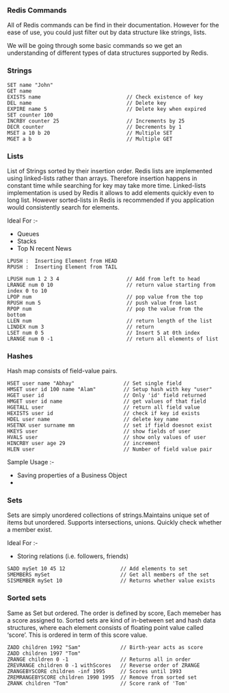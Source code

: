 ### Redis Commands

All of Redis commands can be find in their documentation. However for the ease of use, you could just filter out by data structure like strings, lists.

We will be going through some basic commands so we get an understanding of different types of data structures supported by Redis.

### Strings
```
SET name "John"                         
GET name
EXISTS name                            // Check existence of key
DEL name                               // Delete key 
EXPIRE name 5                          // Delete key when expired
SET counter 100
INCRBY counter 25                      // Increments by 25
DECR counter                           // Decrements by 1  
MSET a 10 b 20                         // Multiple SET
MGET a b                               // Multiple GET
```

### Lists
List of Strings sorted by their insertion order.
Redis lists are implemented using linked-lists rather than arrays. Therefore insertion happens in constant time while searching for key may take more time. Linked-lists implementation is used by Redis it allows to add elements quickly even to long list. However sorted-lists in Redis is recommended if you application would consistently search for elements.

Ideal For :-
 * Queues
 * Stacks
 * Top N recent News
 
 ```
 LPUSH :  Inserting Element from HEAD
 RPUSH :  Inserting Element from TAIL
 ```
 
```
LPUSH num 1 2 3 4                      // Add from left to head
LRANGE num 0 10                        // return value starting from index 0 to 10
LPOP num                               // pop value from the top
RPUSH num 5                            // push value from last
RPOP num                               // pop the value from the bottom
LLEN num                               // return length of the list
LINDEX num 3                           // return 
LSET num 0 5                           // Insert 5 at 0th index
LRANGE num 0 -1                        // return all elements of list
```

### Hashes

Hash map consists of field-value pairs.
```
HSET user name "Abhay"                // Set single field
HMSET user id 100 name "Alam"         // Setup hash with key "user"
HGET user id                          // Only 'id' field returned 
HMGET user id name                    // get values of that field
HGETALL user                          // return all field value
HEXISTS user id                       // check if key id exists
HDEL user name                        // delete key name
HSETNX user surname mm                // set if field doesnot exist
HKEYS user                            // show fields of user
HVALS user                            // show only values of user
HINCRBY user age 29                   // increment 
HLEN user                             // Number of field value pair
```
Sample Usage :-
* Saving properties of a Business Object
* 

### Sets

Sets are simply unordered collections of strings.Maintains unique set of items but unordered.
Supports intersections, unions.
Quickly check whether a member exist.

Ideal For :-
 * Storing relations (i.e. followers, friends)
```
SADD mySet 10 45 12                  // Add elements to set
SMEMBERS mySet                       // Get all members of the set
SISMEMBER mySet 10                   // Returns whether value exists
```

### Sorted sets
Same as Set but ordered.
The order is defined by score, Each memeber has a score assigned to.
Sorted sets are kind of in-between set and hash data structures, where each element consists of floating point value called ‘score’. This is ordered in term of this score value.
```
ZADD children 1992 "Sam"             // Birth-year acts as score
ZADD children 1997 "Tom"
ZRANGE children 0 -1                 // Returns all in order
ZREVRANGE children 0 -1 withScores   // Reverse order of ZRANGE
ZRANGEBYSCORE children -inf 1995     // Scores until 1993
ZREMRANGEBYSCORE children 1990 1995  // Remove from sorted set
ZRANK children "Tom"                 // Score rank of 'Tom'
```
